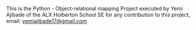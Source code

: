 This is the Python - Object-relational mapping Project
executed by Yemi Ajibade of the ALX Holberton School SE
for any contribution to this project, email: yemiajibade17@gmail.com
